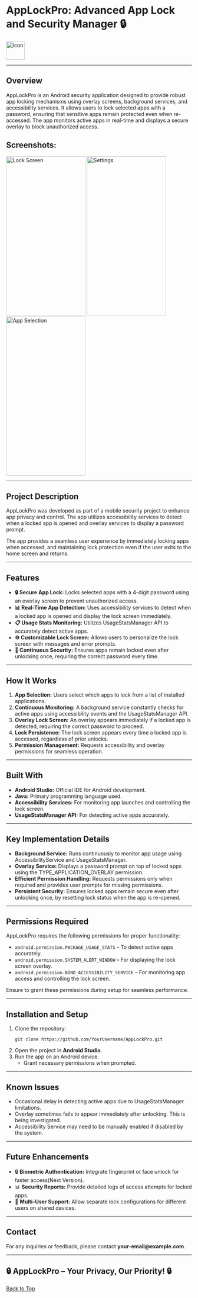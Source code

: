 <h1>AppLockPro: Advanced App Lock and Security Manager 🔒</h1>
<img src="https://github.com/user-attachments/assets/48131f19-2099-46d5-9a6d-614c2bbaf5b8" alt="icon" width="50" height="50">

<hr>


<h2>Overview</h2>
<p>AppLockPro is an Android security application designed to provide robust app locking mechanisms using overlay screens, background services, and accessibility services. It allows users to lock selected apps with a password, ensuring that sensitive apps remain protected even when re-accessed. The app monitors active apps in real-time and displays a secure overlay to block unauthorized access.</p>


<h2>Screenshots:</h2>
<img src="https://github.com/user-attachments/assets/34c2c980-1d9d-4aa4-a4a6-d00cfe7baac0" alt="Lock Screen" width="215" height="430">
<img src="https://github.com/user-attachments/assets/c65c0c39-4197-4932-bfde-ce15ea92be4a" alt="Settings" width="215" height="430">
<img src="https://github.com/user-attachments/assets/b0ff92f3-4954-4809-8f72-cdb308fe53f2" alt="App Selection" width="215" height="430">
<hr>

<h2>Project Description</h2>
<p>AppLockPro was developed as part of a mobile security project to enhance app privacy and control. The app utilizes accessibility services to detect when a locked app is opened and overlay services to display a password prompt.</p>
<p>The app provides a seamless user experience by immediately locking apps when accessed, and maintaining lock protection even if the user exits to the home screen and returns.</p>

<hr>

<h2>Features</h2>
<ul>
  <li><strong>🔒 Secure App Lock:</strong> Locks selected apps with a 4-digit password using an overlay screen to prevent unauthorized access.</li>
  <li><strong>📊 Real-Time App Detection:</strong> Uses accessibility services to detect when a locked app is opened and display the lock screen immediately.</li>
  <li><strong>📋 Usage Stats Monitoring:</strong> Utilizes UsageStatsManager API to accurately detect active apps.</li>
  <li><strong>⚙️ Customizable Lock Screen:</strong> Allows users to personalize the lock screen with messages and error prompts.</li>
  <li><strong>🔁 Continuous Security:</strong> Ensures apps remain locked even after unlocking once, requiring the correct password every time.</li>
</ul>

<hr>

<h2>How It Works</h2>
<ol>
  <li><strong>App Selection:</strong> Users select which apps to lock from a list of installed applications.</li>
  <li><strong>Continuous Monitoring:</strong> A background service constantly checks for active apps using accessibility events and the UsageStatsManager API.</li>
  <li><strong>Overlay Lock Screen:</strong> An overlay appears immediately if a locked app is detected, requiring the correct password to proceed.</li>
  <li><strong>Lock Persistence:</strong> The lock screen appears every time a locked app is accessed, regardless of prior unlocks.</li>
  <li><strong>Permission Management:</strong> Requests accessibility and overlay permissions for seamless operation.</li>
</ol>

<hr>

<h2>Built With</h2>
<ul>
  <li><strong>Android Studio:</strong> Official IDE for Android development.</li>
  <li><strong>Java:</strong> Primary programming language used.</li>
  <li><strong>Accessibility Services:</strong> For monitoring app launches and controlling the lock screen.</li>
  <li><strong>UsageStatsManager API:</strong> For detecting active apps accurately.</li>
</ul>

<hr>

<h2>Key Implementation Details</h2>
<ul>
  <li><strong>Background Service:</strong> Runs continuously to monitor app usage using AccessibilityService and UsageStatsManager.</li>
  <li><strong>Overlay Service:</strong> Displays a password prompt on top of locked apps using the TYPE_APPLICATION_OVERLAY permission.</li>
  <li><strong>Efficient Permission Handling:</strong> Requests permissions only when required and provides user prompts for missing permissions.</li>
  <li><strong>Persistent Security:</strong> Ensures locked apps remain secure even after unlocking once, by resetting lock status when the app is re-opened.</li>
</ul>

<hr>

<h2>Permissions Required</h2>
<p>AppLockPro requires the following permissions for proper functionality:</p>
<ul>
  <li><code>android.permission.PACKAGE_USAGE_STATS</code> – To detect active apps accurately.</li>
  <li><code>android.permission.SYSTEM_ALERT_WINDOW</code> – For displaying the lock screen overlay.</li>
  <li><code>android.permission.BIND_ACCESSIBILITY_SERVICE</code> – For monitoring app access and controlling the lock screen.</li>
</ul>
<p>Ensure to grant these permissions during setup for seamless performance.</p>

<hr>

<h2>Installation and Setup</h2>
<ol>
  <li>Clone the repository:
   <pre><code>git clone https://github.com/YourUsername/AppLockPro.git</code></pre></li>
  <li>Open the project in <strong>Android Studio</strong>.</li>
  <li>Run the app on an Android device.
    <ul>
      <li>Grant necessary permissions when prompted.</li>
    </ul>
  </li>
</ol>

<hr>

<h2>Known Issues</h2>
<ul>
  <li>Occasional delay in detecting active apps due to UsageStatsManager limitations.</li>
  <li>Overlay sometimes fails to appear immediately after unlocking. This is being investigated.</li>
  <li>Accessibility Service may need to be manually enabled if disabled by the system.</li>
</ul>

<hr>

<h2>Future Enhancements</h2>
<ul>
  <li>🔒 <strong>Biometric Authentication:</strong> Integrate fingerprint or face unlock for faster access(Next Version).</li>
  <li>📊 <strong>Security Reports:</strong> Provide detailed logs of access attempts for locked apps.</li>
  <li>📱 <strong>Multi-User Support:</strong> Allow separate lock configurations for different users on shared devices.</li>
</ul>

<hr>

<h2>Contact</h2>
<p>For any inquiries or feedback, please contact <strong>your-email@example.com</strong>.</p>

<hr>

<h2>🔒 AppLockPro – Your Privacy, Our Priority! 🔒</h2>
<a href="#top">Back to Top</a>
